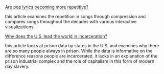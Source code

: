 [Are pop lyrics becoming more repetitive?](https://pudding.cool/2017/05/song-repetition/)

this article examines the repetition in songs through compression and compares songs throughout the decades with various interactive visualizaitions.

[Why does the U.S. lead the world in incarceration?](https://pudding.cool/2017/03/incarceration/)

this article looks at prison data by states in the U.S. and examines why there are so many people always in prison. While the data is informative on the difference reasons people are incarcerated, it lacks in an explanation of the prison industrial complex and the role of capitalism in this form of modern day slavery.